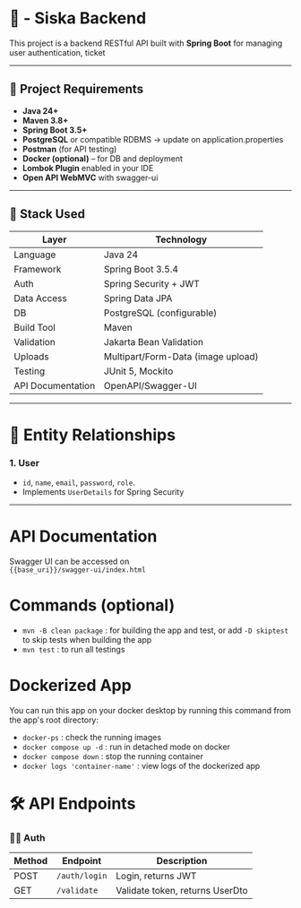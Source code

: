 # 🎫 - Siska Backend

This project is a backend RESTful API built with **Spring Boot** for managing user authentication, ticket

---

## 🚀 Project Requirements

- **Java 24+**
- **Maven 3.8+**
- **Spring Boot 3.5+**
- **PostgreSQL** or compatible RDBMS -> update on application.properties
- **Postman** (for API testing)
- **Docker (optional)** – for DB and deployment
- **Lombok Plugin** enabled in your IDE
- **Open API WebMVC** with swagger-ui

---

## 🧰 Stack Used

| Layer             | Technology                         |
|-------------------|------------------------------------|
| Language          | Java 24                            |
| Framework         | Spring Boot 3.5.4                  |
| Auth              | Spring Security + JWT              |
| Data Access       | Spring Data JPA                    |
| DB                | PostgreSQL (configurable)          |
| Build Tool        | Maven                              |
| Validation        | Jakarta Bean Validation            |
| Uploads           | Multipart/Form-Data (image upload) |
| Testing           | JUnit 5, Mockito                   |
| API Documentation | OpenAPI/Swagger-UI                 |

---

# 🔗 Entity Relationships

### 1. **User**

- `id`, `name`, `email`, `password`, `role`.
- Implements `UserDetails` for Spring Security

---

# API Documentation

Swagger UI can be accessed on <br>
`{{base_uri}}/swagger-ui/index.html`

# Commands (optional)

- `mvn -B clean package` : for building the app and test, or add `-D skiptest` to skip tests when building the app
- `mvn test` : to run all testings

# Dockerized App

You can run this app on your docker desktop by running this command from the app's root directory:

- `docker-ps` : check the running images
- `docker compose up -d` : run in detached mode on docker
- `docker compose down` : stop the running container
- `docker logs 'container-name'` : view logs of the dockerized app

# 🛠️ API Endpoints

### 🧑‍💼 Auth

| Method | Endpoint      | Description                     |
|--------|---------------|---------------------------------|
| POST   | `/auth/login` | Login, returns JWT              |
| GET    | `/validate`   | Validate token, returns UserDto |